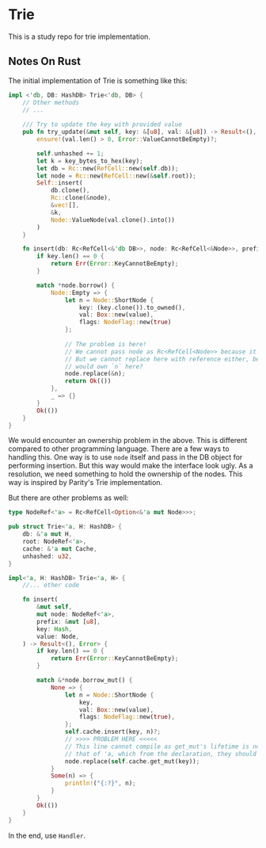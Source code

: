# Trie
This is a study repo for trie implementation.

## Notes On Rust
The initial implementation of Trie is something like this:
```rust
impl <'db, DB: HashDB> Trie<'db, DB> {
    // Other methods
    // ...
    
	/// Try to update the key with provided value
    pub fn try_update(&mut self, key: &[u8], val: &[u8]) -> Result<(), Error> {
		ensure!(val.len() > 0, Error::ValueCannotBeEmpty)?;

        self.unhashed += 1;
		let k = key_bytes_to_hex(key);
		let db = Rc::new(RefCell::new(self.db));
		let node = Rc::new(RefCell::new(&self.root));
		Self::insert(
			db.clone(),
			Rc::clone(&node),
			&vec![],
			&k,
			Node::ValueNode(val.clone().into())
		)
    }

	fn insert(db: Rc<RefCell<&'db DB>>, node: Rc<RefCell<&Node>>, prefix: &[u8], key: &[u8], value: Node) -> Result<(), Error> {
		if key.len() == 0 {
			return Err(Error::KeyCannotBeEmpty);
		}

		match *node.borrow() {
			Node::Empty => {
				let n = Node::ShortNode {
					key: (key.clone()).to_owned(),
					val: Box::new(value),
					flags: NodeFlag::new(true)
				};
                
                // The problem is here!
                // We cannot pass node as Rc<RefCell<Node>> because it requires a move.
                // But we cannot replace here with reference either, because who 
                // would own `n` here?
				node.replace(&n);
				return Ok(())
			},
			_ => {}
		}
		Ok(())
	}
}
```
We would encounter an ownership problem in the above. This is different compared to other programming language.
There are a few ways to handling this. One way is to use `node` itself and pass in the DB object for performing insertion. 
But this way would make the interface look ugly. As a resolution, we need something to hold the ownership of the nodes. 
This way is inspired by Parity's Trie implementation.

But there are other problems as well:
```rust
type NodeRef<'a> = Rc<RefCell<Option<&'a mut Node>>>;

pub struct Trie<'a, H: HashDB> {
    db: &'a mut H,
    root: NodeRef<'a>,
    cache: &'a mut Cache,
    unhashed: u32,
}

impl<'a, H: HashDB> Trie<'a, H> {
    //... other code

    fn insert(
        &mut self,
        mut node: NodeRef<'a>,
        prefix: &mut [u8],
        key: Hash,
        value: Node,
    ) -> Result<(), Error> {
        if key.len() == 0 {
            return Err(Error::KeyCannotBeEmpty);
        }

        match &*node.borrow_mut() {
            None => {
                let n = Node::ShortNode {
                    key,
                    val: Box::new(value),
                    flags: NodeFlag::new(true),
                };
                self.cache.insert(key, n)?;
                // >>>> PROBLEM HERE <<<<<
                // This line cannot compile as get_mut's lifetime is not 
                // that of 'a, which from the declaration, they should be ok?
                node.replace(self.cache.get_mut(key));
            }
            Some(n) => {
                println!("{:?}", n);
            }
        }
        Ok(())
    }
}
```
In the end, use `Handler`.